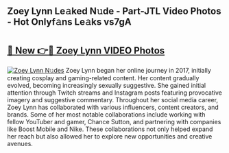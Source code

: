 ## Zoey Lynn Le𝚊ked N𝚞de - Part-JTL Video Photos - Hot Onlyf𝚊ns Le𝚊ks vs7gA

# <h2><a href="http://ab63287.deff.icu/?id=Zoey+Lynn">🔗 New 👉🔴 Zoey Lynn VIDEO Photos</a></h2>

[![Zoey Lynn N𝚞des](https://i.imgur.com/rIISA9y.gif)](http://ab63287.deff.icu/?id=Zoey+Lynn)
Zoey Lynn began her online journey in 2017, initially creating cosplay and gaming-related content. Her content gradually evolved, becoming increasingly sexually suggestive. She gained initial attention through Twitch streams and Instagram posts featuring provocative imagery and suggestive commentary. Throughout her social media career, Zoey Lynn has collaborated with various influencers, content creators, and brands. Some of her most notable collaborations include working with fellow YouTuber and gamer, Chance Sutton, and partnering with companies like Boost Mobile and Nike. These collaborations not only helped expand her reach but also allowed her to explore new opportunities and creative avenues.
